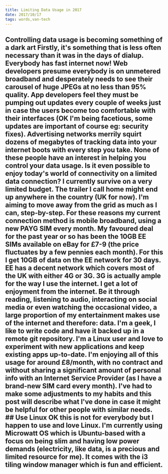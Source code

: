 ```yaml
---
title: Limiting Data Usage in 2017
date: 2017/10/17
tags: words,van-tech
---
```


## Controlling data usage is becoming something of a dark art Firstly, it's something that is less often necessary than it was in the days of dialup. Everybody has fast internet now! Web developers presume everybody is on unmetered broadband and desperately needs to see their carousel of huge JPEGs at no less than 95% quality. App developers feel they must be pumping out updates every couple of weeks just in case the users become too comfortable with their interfaces (OK I'm being facetious, some updates are important of course eg: security fixes). Advertising networks merrily squirt dozens of megabytes of tracking data into your internet boots with every step you take. None of these people have an interest in helping you control your data usage. Is it even possible to enjoy today's world of connectivity on a limited data connection? I currently survive on a very limited budget. The trailer I call home might end up anywhere in the country (UK for now). I'm aiming to move away from the grid as much as I can, step-by-step. For these reasons my current connection method is mobile broadband, using a new PAYG SIM every month. My favoured deal for the past year or so has been the 10GB EE SIMs available on eBay for £7-9 (the price fluctuates by a few pennies each month). For this I get 10GB of data on the EE network for 30 days. EE has a decent network which covers most of the UK with either 4G or 3G. 3G is actually ample for the way I use the internet. I get a lot of enjoyment from the internet. Be it through reading, listening to audio, interacting on social media or even watching the occasional video, a large proportion of my entertainment makes use of the internet and therefore: data. I'm a geek, I like to write code and have it backed up in a remote git repository. I'm a Linux user and love to experiment with new applications and keep existing apps up-to-date. I'm enjoying all of this usage for around £8/month, with no contract and without sharing a significant amount of personal info with an Internet Service Provider (as I have a brand-new SIM card every month). I've had to make some adjustments to my habits and this post will describe what I've done in case it might be helpful for other people with similar needs.   ## Use Linux OK this is not for everybody but I happen to use and love Linux. I'm currently using Microwatt OS which is Ubuntu-based with a focus on being slim and having low power demands (electricity, like data, is a precious and limited resource for me). It comes with the i3 tiling window manager which is fun and efficient.

